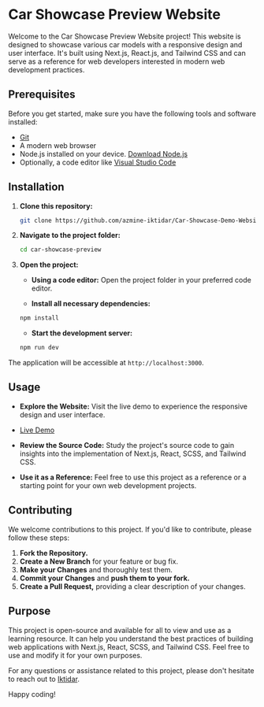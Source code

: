 # Car Showcase Preview Website

Welcome to the Car Showcase Preview Website project! This website is designed to showcase various car models with a responsive design and user interface. It's built using Next.js, React.js, and Tailwind CSS and can serve as a reference for web developers interested in modern web development practices.

## Prerequisites

Before you get started, make sure you have the following tools and software installed:

- [Git](https://git-scm.com/)
- A modern web browser
- Node.js installed on your device. [Download Node.js](https://nodejs.org/)
- Optionally, a code editor like [Visual Studio Code](https://code.visualstudio.com/)

## Installation

1. **Clone this repository:**

    ```bash
    git clone https://github.com/azmine-iktidar/Car-Showcase-Demo-Website.git
    ```

2. **Navigate to the project folder:**

    ```bash
    cd car-showcase-preview
    ```

3. **Open the project:**

    - **Using a code editor:** Open the project folder in your preferred code editor.
    
    - **Install all necessary dependencies:**

    ```bash
    npm install
    ```

    - **Start the development server:**

    ```bash
    npm run dev
    ```

The application will be accessible at `http://localhost:3000`.

## Usage

- **Explore the Website:** Visit the live demo to experience the responsive design and user interface.
- [Live Demo](https://car-showcase-demo-website.vercel.app/)

- **Review the Source Code:** Study the project's source code to gain insights into the implementation of Next.js, React, SCSS, and Tailwind CSS.

- **Use it as a Reference:** Feel free to use this project as a reference or a starting point for your own web development projects.

## Contributing

We welcome contributions to this project. If you'd like to contribute, please follow these steps:

1. **Fork the Repository.**
2. **Create a New Branch** for your feature or bug fix.
3. **Make your Changes** and thoroughly test them.
4. **Commit your Changes** and **push them to your fork.**
5. **Create a Pull Request,** providing a clear description of your changes.

## Purpose

This project is open-source and available for all to view and use as a learning resource. It can help you understand the best practices of building web applications with Next.js, React, SCSS, and Tailwind CSS. Feel free to use and modify it for your own purposes.

For any questions or assistance related to this project, please don't hesitate to reach out to [Iktidar](https://wa.me/qr/ILZPHY5XD5LYM1).

Happy coding!
